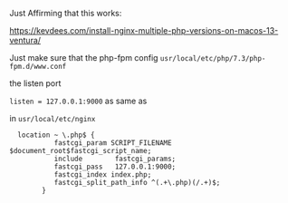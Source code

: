 Just Affirming that this works:  

https://kevdees.com/install-nginx-multiple-php-versions-on-macos-13-ventura/  

Just make sure that the php-fpm config `usr/local/etc/php/7.3/php-fpm.d/www.conf`  

the listen port  

`listen = 127.0.0.1:9000` as same as  

in `usr/local/etc/nginx`  

```
  location ~ \.php$ {
           fastcgi_param SCRIPT_FILENAME $document_root$fastcgi_script_name;
           include        fastcgi_params;
           fastcgi_pass   127.0.0.1:9000;
           fastcgi_index index.php;
           fastcgi_split_path_info ^(.+\.php)(/.+)$;
        }
```  
